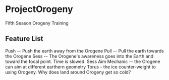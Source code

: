 # ProjectOrogeny
Fifth Season Orogeny Training

## Feature List
Push -- Push the earth away from the Orogene
Pull -- Pull the earth towards the Orogene
Sess -- The Orogene's awareness goes into the Earth and toward the focal point. Time is slowed.
Sess Aim Mechanic -- the Orogene can aim at different earthern geometry 
Torus - the ice counter-weight to using Orogeny. Why does land around Orogeny get so cold?
